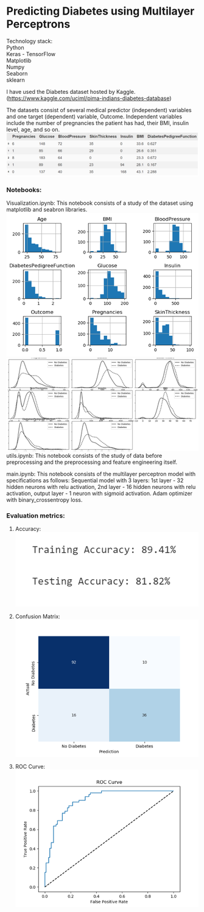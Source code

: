 # Predicting Diabetes using Multilayer Perceptrons

Technology stack:<br>
Python<br>
Keras - TensorFlow<br>
Matplotlib<br>
Numpy<br>
Seaborn<br>
sklearn<br>

I have used the Diabetes dataset hosted by Kaggle.<br>(https://www.kaggle.com/uciml/pima-indians-diabetes-database)

The datasets consist of several medical predictor (independent) variables and one target (dependent) variable, Outcome. Independent variables include the number of pregnancies the patient has had, their BMI, insulin level, age, and so on.<br>
![Dataset](/images/Dataset_head.png)<br>
### Notebooks:<br>
Visualization.ipynb: This notebook consists of a study of the dataset using matplotlib and seabron libraries. <br>
![Histogram](/images/Histogram_data.png)
<br>
![Density graph](/images/Density_plot.png)
<br>
utils.ipynb: This notebook consists of the study of data before preprocessing and the preprocessing and feature engineering itself.<br>

main.ipynb: This notebook consists of the multilayer perceptron model with specifications as follows:
Sequential model with 3 layers: 1st layer - 32 hidden neurons with relu activation, 2nd layer - 16 hidden neurons with relu activation, output layer - 1 neuron with sigmoid activation. Adam optimizer with binary_crossentropy loss.<br>

### Evaluation metrics:<br>
1. Accuracy:<br>
![Accuracy](/images/Accuracy.PNG)<br>

2. Confusion Matrix:<br>
![Confusion Matrix](/images/Confusion_Matrix.png)<br>

3. ROC Curve:<br>
![ROC Curve](/images/ROC_curve.png)
